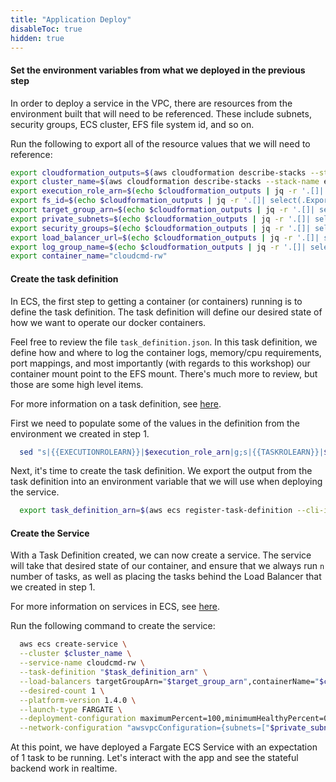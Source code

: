 ```yaml
---
title: "Application Deploy"
disableToc: true
hidden: true
---
```

 
#### Set the environment variables from what we deployed in the previous step

In order to deploy a service in the VPC, there are resources from the environment built that will need to be referenced. These include subnets, security groups, ECS cluster, EFS file system id, and so on. 

Run the following to export all of the resource values that we will need to reference:

```bash
export cloudformation_outputs=$(aws cloudformation describe-stacks --stack-name ecsworkshop-efs-fargate-demo | jq .Stacks[].Outputs)
export cluster_name=$(aws cloudformation describe-stacks --stack-name ecsworkshop-base | jq -r '.Stacks[].Outputs[] | select(.ExportName | contains("ECSClusterName"))| .OutputValue')
export execution_role_arn=$(echo $cloudformation_outputs | jq -r '.[]| select(.ExportName | contains("ECSFargateEFSDemoTaskExecutionRoleARN"))| .OutputValue')
export fs_id=$(echo $cloudformation_outputs | jq -r '.[]| select(.ExportName | contains("ECSFargateEFSDemoFSID"))| .OutputValue')
export target_group_arn=$(echo $cloudformation_outputs | jq -r '.[]| select(.ExportName | contains("ECSFargateEFSDemoTGARN"))| .OutputValue')
export private_subnets=$(echo $cloudformation_outputs | jq -r '.[]| select(.ExportName | contains("ECSFargateEFSDemoPrivSubnets"))| .OutputValue')
export security_groups=$(echo $cloudformation_outputs | jq -r '.[]| select(.ExportName | contains("ECSFargateEFSDemoSecGrps"))| .OutputValue')
export load_balancer_url=$(echo $cloudformation_outputs | jq -r '.[]| select(.ExportName | contains("ECSFargateEFSDemoLBURL"))| .OutputValue')
export log_group_name=$(echo $cloudformation_outputs | jq -r '.[]| select(.ExportName | contains("ECSFargateEFSDemoLogGroupName"))| .OutputValue')
export container_name="cloudcmd-rw"
``` 
 
#### Create the task definition

In ECS, the first step to getting a container (or containers) running is to define the task definition. The task definition will define our desired state of how we want to operate our docker containers. 

Feel free to review the file `task_definition.json`. In this task definition, we define how and where to log the container logs, memory/cpu requirements, port mappings, and most importantly (with regards to this workshop) our container mount point to the EFS mount. There's much more to review, but those are some high level items.

For more information on a task definition, see [here](https://docs.aws.amazon.com/AmazonECS/latest/developerguide/task_definitions.html).

First we need to populate some of the values in the definition from the environment we created in step 1.

```bash
  sed "s|{{EXECUTIONROLEARN}}|$execution_role_arn|g;s|{{TASKROLEARN}}|$task_role_arn|g;s|{{FSID}}|$fs_id|g;s|{{LOGGROUPNAME}}|$log_group_name|g" task_definition.json > task_definition.automated
```
  
Next, it's time to create the task definition. We export the output from the task definition into an environment variable that we will use when deploying the service.
```bash
  export task_definition_arn=$(aws ecs register-task-definition --cli-input-json file://"$PWD"/task_definition.automated | jq -r .taskDefinition.taskDefinitionArn)
```

#### Create the Service

With a Task Definition created, we can now create a service. The service will take that desired state of our container, and ensure that we always run `n` number of tasks, as well as placing the tasks behind the Load Balancer that we created in step 1.

For more information on services in ECS, see [here](https://docs.aws.amazon.com/AmazonECS/latest/developerguide/ecs_services.html).

Run the following command to create the service:

```bash
  aws ecs create-service \
  --cluster $cluster_name \
  --service-name cloudcmd-rw \
  --task-definition "$task_definition_arn" \
  --load-balancers targetGroupArn="$target_group_arn",containerName="$container_name",containerPort=8000 \
  --desired-count 1 \
  --platform-version 1.4.0 \
  --launch-type FARGATE \
  --deployment-configuration maximumPercent=100,minimumHealthyPercent=0 \
  --network-configuration "awsvpcConfiguration={subnets=["$private_subnets"],securityGroups=["$security_groups"],assignPublicIp=DISABLED}"
```

At this point, we have deployed a Fargate ECS Service with an expectation of 1 task to be running. Let's interact with the app and see the stateful backend work in realtime.